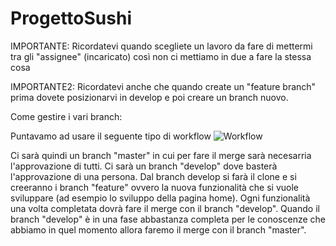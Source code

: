 # ProgettoSushi

IMPORTANTE: Ricordatevi quando scegliete un lavoro da fare di mettermi tra gli "assignee" (incaricato) così non ci mettiamo in due a fare la stessa cosa

IMPORTANTE2: Ricordatevi anche che quando create un "feature branch" prima dovete posizionarvi in develop e poi creare un branch nuovo.

Come gestire i vari branch:

Puntavamo ad usare il seguente tipo di workflow
![Workflow](https://user-images.githubusercontent.com/56229661/66667012-50e26b00-ec52-11e9-8c43-69d8d352f4cd.PNG)

Ci sarà quindi un branch "master" in cui per fare il merge sarà necesarria l'approvazione di tutti.
Ci sarà un branch "develop" dove basterà l'approvazione di una persona. Dal branch develop si farà il clone e si creeranno i branch 
"feature" ovvero la nuova funzionalità che si vuole sviluppare (ad esempio lo sviluppo della pagina home). Ogni funzionalità una volta 
completata dovrà fare il merge con il branch "develop". Quando il branch "develop" è in una fase abbastanza completa per le
conoscenze che abbiamo in quel momento allora faremo il merge con il branch "master".
